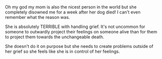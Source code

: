  Oh my god my mom is also the nicest person in the world but she completely disowned me for a week after her dog died! I can't even remember what the reason was. 

She is absolutely TERRIBLE with handling grief. It's not uncommon for someone to outwardly project their feelings on someone alive than for them to project them towards the unchangeable death. 

She doesn't do it on purpose but she needs to create problems outside of her grief so she feels like she is in control of her feelings. 